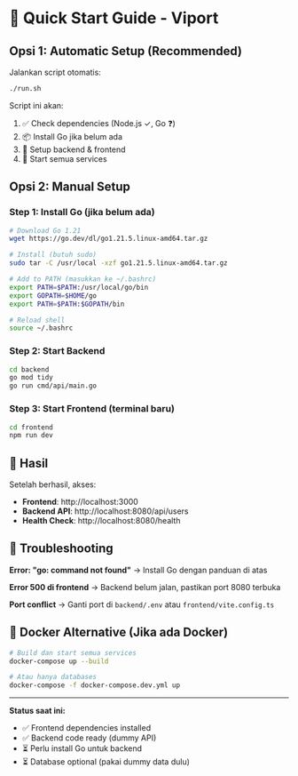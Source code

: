 # 🚀 Quick Start Guide - Viport

## Opsi 1: Automatic Setup (Recommended)

Jalankan script otomatis:

```bash
./run.sh
```

Script ini akan:
1. ✅ Check dependencies (Node.js ✓, Go ❓)
2. 📦 Install Go jika belum ada
3. 🔧 Setup backend & frontend
4. 🚀 Start semua services

## Opsi 2: Manual Setup

### Step 1: Install Go (jika belum ada)

```bash
# Download Go 1.21
wget https://go.dev/dl/go1.21.5.linux-amd64.tar.gz

# Install (butuh sudo)
sudo tar -C /usr/local -xzf go1.21.5.linux-amd64.tar.gz

# Add to PATH (masukkan ke ~/.bashrc)
export PATH=$PATH:/usr/local/go/bin
export GOPATH=$HOME/go
export PATH=$PATH:$GOPATH/bin

# Reload shell
source ~/.bashrc
```

### Step 2: Start Backend

```bash
cd backend
go mod tidy
go run cmd/api/main.go
```

### Step 3: Start Frontend (terminal baru)

```bash
cd frontend
npm run dev
```

## 🎯 Hasil

Setelah berhasil, akses:

- **Frontend**: http://localhost:3000
- **Backend API**: http://localhost:8080/api/users  
- **Health Check**: http://localhost:8080/health

## 🔧 Troubleshooting

**Error: "go: command not found"**
→ Install Go dengan panduan di atas

**Error 500 di frontend**
→ Backend belum jalan, pastikan port 8080 terbuka

**Port conflict**
→ Ganti port di `backend/.env` atau `frontend/vite.config.ts`

## 🐳 Docker Alternative (Jika ada Docker)

```bash
# Build dan start semua services
docker-compose up --build

# Atau hanya databases
docker-compose -f docker-compose.dev.yml up
```

---

**Status saat ini:**
- ✅ Frontend dependencies installed
- ✅ Backend code ready (dummy API)
- ⏳ Perlu install Go untuk backend
- ⏳ Database optional (pakai dummy data dulu)